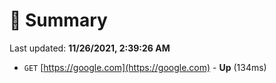 # 📖 Summary
Last updated: **11/26/2021, 2:39:26 AM**

- `GET` [https://google.com](https://google.com) - **Up** (134ms)
